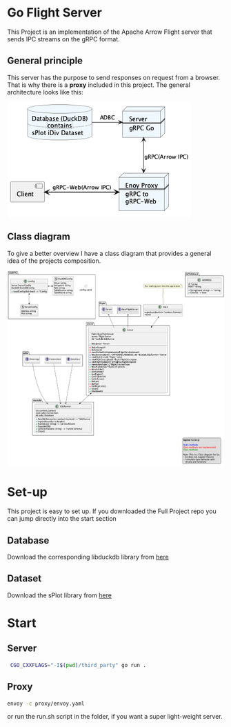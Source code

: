 # Go Flight Server
This Project is an implementation of the Apache Arrow
Flight server that sends IPC streams on the gRPC format.

## General principle
This server has the purpose to send responses on request from a
browser. That is why there is a **proxy** included in this
project. The general architecture looks like this:

![oops there should be a diagram here. Take a look in the public folder and search for: Go-Flight-Server-Overview](public/Go-Flight-Server-Overview.png)

## Class diagram
To give a better overview I have a class diagram that
provides a general idea of the projects composition.

![oops there should be a diagram here.Take a look in the public folder and search for: Go-Flight-Server](public/Go-Flight-Server.png)

# Set-up
This project is easy to set up. If you downloaded the Full Project repo
you can jump directly into the start section
## Database
Download the corresponding libduckdb library from [here](https://github.com/duckdb/duckdb/releases)
## Dataset
Download the sPlot library from [here]()

# Start
## Server
````bash
 CGO_CXXFLAGS="-I$(pwd)/third_party" go run .
````

## Proxy
```bash
envoy -c proxy/envoy.yaml
```
or run the run.sh script in the folder, if you want a super light-weight server.
